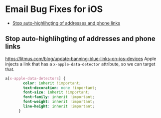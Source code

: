 # Email Bug Fixes for iOS

* [Stop auto-highlihgting of addresses and phone links](#stop-auto-highlihgting-of-addresses-and-phone-links)

## Stop auto-highlihgting of addresses and phone links

https://litmus.com/blog/update-banning-blue-links-on-ios-devices
Apple injects a link that has a `x-apple-data-detector` attribute, so we can target that.

```css
a[x-apple-data-detectors] {
        color: inherit !important;
        text-decoration: none !important;
        font-size: inherit !important;
        font-family: inherit !important;
        font-weight: inherit !important;
        line-height: inherit !important;
      }
```
